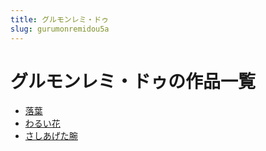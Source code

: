 ```yaml
---
title: グルモンレミ・ドゥ
slug: gurumonremidou5a
---
```


# グルモンレミ・ドゥの作品一覧

- [落葉](luoxie34)
- [わるい花](waruihuabf)
- [さしあげた腕](sashiagetawana5)
